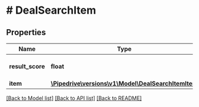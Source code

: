 # # DealSearchItem

## Properties

Name | Type | Description | Notes
------------ | ------------- | ------------- | -------------
**result_score** | **float** | Search result relevancy | [optional]
**item** | [**\Pipedrive\versions\v1\Model\DealSearchItemItem**](DealSearchItemItem.md) |  | [optional]

[[Back to Model list]](../README.md#documentation-for-models) [[Back to API list]](../README.md#documentation-for-api-endpoints) [[Back to README]](../README.md)
